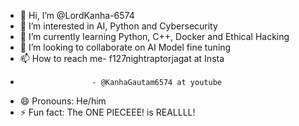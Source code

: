 - 👋 Hi, I’m @LordKanha-6574
- 👀 I’m interested in AI, Python and Cybersecurity
- 🌱 I’m currently learning Python, C++, Docker and Ethical Hacking
- 💞️ I’m looking to collaborate on AI Model fine tuning
- 📫 How to reach me- f127nightraptorjagat at Insta
-                     - @KanhaGautam6574 at youtube
- 😄 Pronouns: He/him
- ⚡ Fun fact: The ONE PIECEEE! is REALLLL!

<!---
LordKanha-6574/LordKanha-6574 is a ✨ special ✨ repository because its `README.md` (this file) appears on your GitHub profile.
You can click the Preview link to take a look at your changes.
--->

